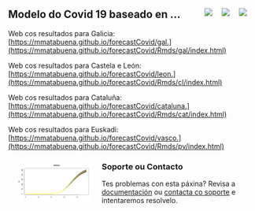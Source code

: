 ## Modelo do Covid 19 baseado en ... <a href="../../blob/master/README.es.md"><img src="../../blob/master/images/Flag_of_Spain.png" align="right" hspace="0" vspace="0" width="35px"></a> <a href="../../blob/master/README.en.md"><img src="../../blob/master/images/Flag_of_Union.png" align="right" hspace="0" vspace="0" width="35px"></a><a href="../../blob/master/README.ga.md"><img src="../../blob/master/images/Flag_of_Galicia.png" align="right" hspace="0" vspace="0" width="35px"></a>

Web cos resultados para Galicia: [https://mmatabuena.github.io/forecastCovid/gal.](https://mmatabuena.github.io/forecastCovid/Rmds/gal/index.html)

Web cos resultados para Castela e León:
[https://mmatabuena.github.io/forecastCovid/leon.](https://mmatabuena.github.io/forecastCovid/Rmds/cl/index.html)

Web cos resultados para Cataluña: [https://mmatabuena.github.io/forecastCovid/cataluna.](https://mmatabuena.github.io/forecastCovid/Rmds/cat/index.html)

Web cos resultados para Euskadi: [https://mmatabuena.github.io/forecastCovid/vasco.](https://mmatabuena.github.io/forecastCovid/Rmds/pv/index.html)



<img src="./images/image_2020_04_19T13_34_22_302Z.jpg" align="left" hspace="20" vspace="10" width="150px">


### Soporte ou Contacto
Tes problemas con esta páxina? Revisa a [documentación](https://help.github.com/categories/github-pages-basics/) ou [contacta co soporte](https://github.com/contact) e intentaremos resolvelo.
